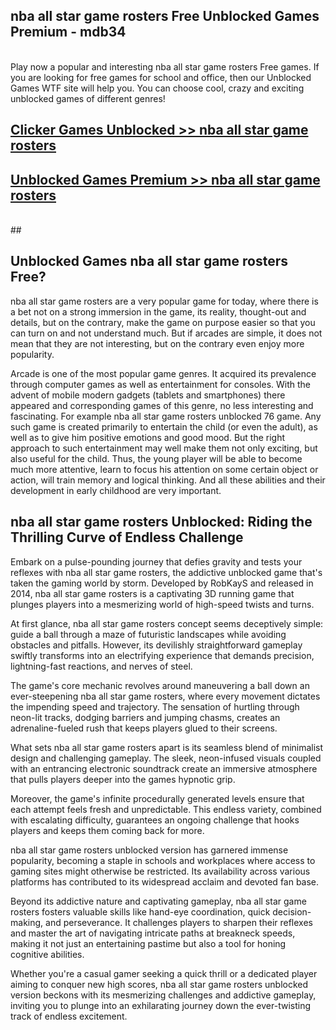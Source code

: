 ## nba all star game rosters Free Unblocked Games Premium - mdb34 <br>
<br>
Play now a popular and interesting nba all star game rosters Free games. If you are looking for free games for school and office, then our Unblocked Games WTF site will help you. You can choose cool, crazy and exciting unblocked games of different genres!


##  [Clicker Games Unblocked >> nba all star game rosters](http://freeplayer.one?title=nba_all_star_game_rosters&ref=04)

##  [Unblocked Games Premium >> nba all star game rosters](http://freeplayer.one?title=nba_all_star_game_rosters&ref=04)
  <br>
  ##



## Unblocked Games nba all star game rosters Free?

nba all star game rosters are a very popular game for today, where there is a bet not on a strong immersion in the game, its reality, thought-out and details, but on the contrary, make the game on purpose easier so that you can turn on and not understand much. But if arcades are simple, it does not mean that they are not interesting, but on the contrary even enjoy more popularity.

Arcade is one of the most popular game genres. It acquired its prevalence through computer games as well as entertainment for consoles. With the advent of mobile modern gadgets (tablets and smartphones) there appeared and corresponding games of this genre, no less interesting and fascinating. For example nba all star game rosters unblocked 76 game. Any such game is created primarily to entertain the child (or even the adult), as well as to give him positive emotions and good mood. But the right approach to such entertainment may well make them not only exciting, but also useful for the child. Thus, the young player will be able to become much more attentive, learn to focus his attention on some certain object or action, will train memory and logical thinking. And all these abilities and their development in early childhood are very important.

##  nba all star game rosters Unblocked: Riding the Thrilling Curve of Endless Challenge

Embark on a pulse-pounding journey that defies gravity and tests your reflexes with nba all star game rosters, the addictive unblocked game that's taken the gaming world by storm. Developed by RobKayS and released in 2014, nba all star game rosters is a captivating 3D running game that plunges players into a mesmerizing world of high-speed twists and turns.

At first glance, nba all star game rosters concept seems deceptively simple: guide a ball through a maze of futuristic landscapes while avoiding obstacles and pitfalls. However, its devilishly straightforward gameplay swiftly transforms into an electrifying experience that demands precision, lightning-fast reactions, and nerves of steel.

The game's core mechanic revolves around maneuvering a ball down an ever-steepening nba all star game rosters, where every movement dictates the impending speed and trajectory. The sensation of hurtling through neon-lit tracks, dodging barriers and jumping chasms, creates an adrenaline-fueled rush that keeps players glued to their screens.

What sets nba all star game rosters apart is its seamless blend of minimalist design and challenging gameplay. The sleek, neon-infused visuals coupled with an entrancing electronic soundtrack create an immersive atmosphere that pulls players deeper into the games hypnotic grip.

Moreover, the game's infinite procedurally generated levels ensure that each attempt feels fresh and unpredictable. This endless variety, combined with escalating difficulty, guarantees an ongoing challenge that hooks players and keeps them coming back for more.

nba all star game rosters unblocked version has garnered immense popularity, becoming a staple in schools and workplaces where access to gaming sites might otherwise be restricted. Its availability across various platforms has contributed to its widespread acclaim and devoted fan base.

Beyond its addictive nature and captivating gameplay, nba all star game rosters fosters valuable skills like hand-eye coordination, quick decision-making, and perseverance. It challenges players to sharpen their reflexes and master the art of navigating intricate paths at breakneck speeds, making it not just an entertaining pastime but also a tool for honing cognitive abilities.

Whether you're a casual gamer seeking a quick thrill or a dedicated player aiming to conquer new high scores, nba all star game rosters unblocked version beckons with its mesmerizing challenges and addictive gameplay, inviting you to plunge into an exhilarating journey down the ever-twisting track of endless excitement.